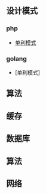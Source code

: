 ## 设计模式
### php
- [单利模式 ](DesignPatterns/php/Singleton.php)

### golang
- [单利模式]

## 算法

## 缓存

## 数据库

## 算法

## 网络
